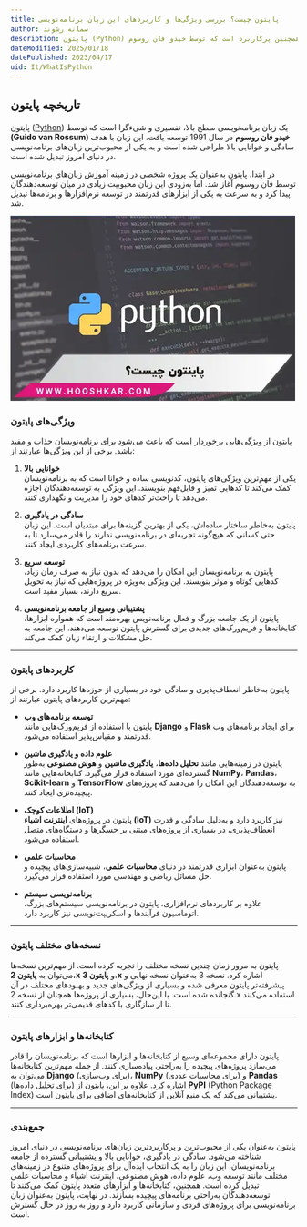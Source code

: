 ```yaml
---
title: پایتون چیست؟ بررسی ویژگی‌ها و کاربردهای این زبان برنامه‌نویسی
author: سمانه رشوند
description: پایتون (Python) یک زبان برنامه‌نویسی تفسیری، شیءگرا و همچنین پرکاربرد است که توسط خیدو فان روسوم (Guido van Rossum) در سال 1991 ایجاد شده است.
dateModified: 2025/01/18
datePublished: 2023/04/17
uid: It/WhatIsPython
---
```


## تاریخچه پایتون

پایتون (<a href="https://www.python.org/" target="_blank">Python</a>) یک زبان برنامه‌نویسی سطح بالا، تفسیری و شیءگرا است که توسط **(Guido van Rossum) خیدو فان روسوم** در سال 1991 توسعه یافت. این زبان با هدف سادگی و خوانایی بالا طراحی شده است و به یکی از محبوب‌ترین زبان‌های برنامه‌نویسی در دنیای امروز تبدیل شده است.  

در ابتدا، پایتون به‌عنوان یک پروژه شخصی در زمینه آموزش زبان‌های برنامه‌نویسی توسط فان روسوم آغاز شد. اما به‌زودی این زبان محبوبیت زیادی در میان توسعه‌دهندگان پیدا کرد و به سرعت به یکی از ابزارهای قدرتمند در توسعه نرم‌افزارها و برنامه‌ها تبدیل شد.  

!["پایتون چیست"](./Images/Python.webp)

### ویژگی‌های پایتون

پایتون از ویژگی‌هایی برخوردار است که باعث می‌شود برای برنامه‌نویسان جذاب و مفید باشد. برخی از این ویژگی‌ها عبارتند از:

1. **خوانایی بالا**  
   یکی از مهم‌ترین ویژگی‌های پایتون، کدنویسی ساده و خوانا است که به برنامه‌نویسان کمک می‌کند تا کدهایی تمیز و قابل‌فهم بنویسند. این ویژگی به توسعه‌دهندگان اجازه می‌دهد تا راحت‌تر کدهای خود را مدیریت و نگهداری کنند.

2. **سادگی در یادگیری**  
   پایتون به‌خاطر ساختار ساده‌اش، یکی از بهترین گزینه‌ها برای مبتدیان است. این زبان حتی کسانی که هیچ‌گونه تجربه‌ای در برنامه‌نویسی ندارند را قادر می‌سازد تا به سرعت برنامه‌های کاربردی ایجاد کنند.

3. **توسعه سریع**  
   پایتون به برنامه‌نویسان این امکان را می‌دهد که بدون نیاز به صرف زمان زیاد، کدهایی کوتاه و موثر بنویسند. این ویژگی به‌ویژه در پروژه‌هایی که نیاز به تحویل سریع دارند، بسیار مفید است.

4. **پشتیبانی وسیع از جامعه برنامه‌نویسی**  
   پایتون از یک جامعه بزرگ و فعال برنامه‌نویس بهره‌مند است که همواره ابزارها، کتابخانه‌ها و فریم‌ورک‌های جدیدی برای گسترش پایتون توسعه می‌دهند. این جامعه به حل مشکلات و ارتقاء زبان کمک می‌کند.

---

### کاربردهای پایتون

پایتون به‌خاطر انعطاف‌پذیری و سادگی خود در بسیاری از حوزه‌ها کاربرد دارد. برخی از مهم‌ترین کاربردهای پایتون عبارتند از:

- **توسعه برنامه‌های وب**  
   پایتون با استفاده از فریم‌ورک‌هایی مانند **Django** و **Flask** برای ایجاد برنامه‌های وب قدرتمند و مقیاس‌پذیر استفاده می‌شود.

- **علوم داده و یادگیری ماشین**  
   پایتون در زمینه‌هایی مانند **تحلیل داده‌ها**، **یادگیری ماشین** و **هوش مصنوعی** به‌طور گسترده‌ای مورد استفاده قرار می‌گیرد. کتابخانه‌هایی مانند **NumPy**، **Pandas**، **Scikit-learn** و **TensorFlow** به توسعه‌دهندگان این امکان را می‌دهند که پروژه‌های پیچیده‌تری ایجاد کنند.

- **اطلاعات کوچک (IoT)**  
   پایتون در پروژه‌های **اینترنت اشیاء (IoT)** نیز کاربرد دارد و به‌دلیل سادگی و قدرت انعطاف‌پذیری، در بسیاری از پروژه‌های مبتنی بر حسگرها و دستگاه‌های متصل استفاده می‌شود.

- **محاسبات علمی**  
   پایتون به‌عنوان ابزاری قدرتمند در دنیای **محاسبات علمی**، شبیه‌سازی‌های پیچیده و حل مسائل ریاضی و مهندسی مورد استفاده قرار می‌گیرد.

- **برنامه‌نویسی سیستم**  
   علاوه بر کاربردهای نرم‌افزاری، پایتون در برنامه‌نویسی سیستم‌های بزرگ، اتوماسیون فرآیندها و اسکریپت‌نویسی نیز کاربرد دارد.

---

### نسخه‌های مختلف پایتون

پایتون به مرور زمان چندین نسخه مختلف را تجربه کرده است. از مهم‌ترین نسخه‌ها می‌توان به **پایتون 2.x** و **پایتون 3.x** اشاره کرد. نسخه 3 به‌عنوان نسخه نهایی و پیشرفته‌تر پایتون معرفی شده و بسیاری از ویژگی‌های جدید و بهبودهای مختلف در آن گنجانده شده است. با این‌حال، بسیاری از پروژه‌ها همچنان از نسخه 2.x استفاده می‌کنند تا از سازگاری با کدهای قدیمی‌تر بهره‌برداری کنند.

---

### کتابخانه‌ها و ابزارهای پایتون

پایتون دارای مجموعه‌ای وسیع از کتابخانه‌ها و ابزارها است که برنامه‌نویسان را قادر می‌سازد پروژه‌های پیچیده را به‌راحتی پیاده‌سازی کنند. از جمله مهم‌ترین کتابخانه‌ها می‌توان به **Django** (برای وب‌سازی)، **NumPy** (برای محاسبات عددی) و **Pandas** (برای تحلیل داده‌ها) اشاره کرد. علاوه بر این، پایتون از **PyPI** (Python Package Index) پشتیبانی می‌کند که یک منبع آنلاین از کتابخانه‌های اضافی برای پایتون است.

---

### جمع‌بندی

پایتون به‌عنوان یکی از محبوب‌ترین و پرکاربردترین زبان‌های برنامه‌نویسی در دنیای امروز شناخته می‌شود. سادگی در یادگیری، خوانایی بالا و پشتیبانی گسترده از جامعه برنامه‌نویسان، این زبان را به یک انتخاب ایده‌آل برای پروژه‌های متنوع در زمینه‌های مختلف مانند توسعه وب، علوم داده، هوش مصنوعی، اینترنت اشیاء و محاسبات علمی تبدیل کرده است. همچنین، کتابخانه‌ها و ابزارهای متعدد پایتون کمک می‌کنند تا توسعه‌دهندگان به‌راحتی برنامه‌های پیچیده بسازند. در نهایت، پایتون به‌عنوان زبان برنامه‌نویسی برای پروژه‌های فردی و سازمانی کاربرد دارد و روز به روز در حال گسترش است.